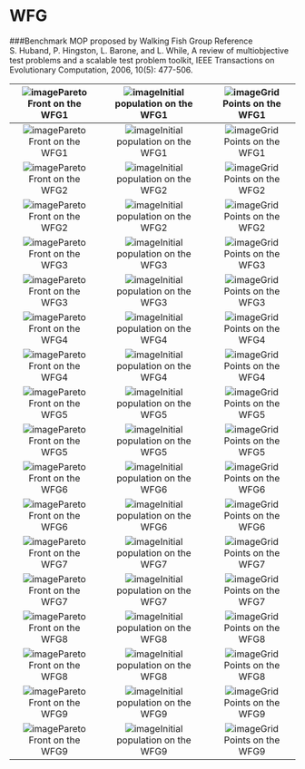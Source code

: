# WFG
###Benchmark MOP proposed by Walking Fish Group
Reference  
S. Huband, P. Hingston, L. Barone, and L. While, A review of
multiobjective test problems and a scalable test problem toolkit, IEEE
Transactions on Evolutionary Computation, 2006, 10(5): 477-506.
 
|![image](../../image/WFG1_M2PF.svg)Pareto Front on the WFG1|![image](../../image/WFG1_M2Init.svg)Initial population on the WFG1|![image](../../image/WFG1_M2Grid.svg)Grid Points on the WFG1|
|:-:|:-:|:-:|
|![image](../../image/WFG1_M3PF.svg)Pareto Front on the WFG1|![image](../../image/WFG1_M3Init.svg)Initial population on the WFG1|![image](../../image/WFG1_M3Grid.svg)Grid Points on the WFG1|
|![image](../../image/WFG2_M2PF.svg)Pareto Front on the WFG2|![image](../../image/WFG2_M2Init.svg)Initial population on the WFG2|![image](../../image/WFG2_M2Grid.svg)Grid Points on the WFG2|
|![image](../../image/WFG2_M3PF.svg)Pareto Front on the WFG2|![image](../../image/WFG2_M3Init.svg)Initial population on the WFG2|![image](../../image/WFG2_M3Grid.svg)Grid Points on the WFG2|
|![image](../../image/WFG3_M2PF.svg)Pareto Front on the WFG3|![image](../../image/WFG3_M2Init.svg)Initial population on the WFG3|![image](../../image/WFG3_M2Grid.svg)Grid Points on the WFG3|
|![image](../../image/WFG3_M3PF.svg)Pareto Front on the WFG3|![image](../../image/WFG3_M3Init.svg)Initial population on the WFG3|![image](../../image/WFG3_M3Grid.svg)Grid Points on the WFG3|
|![image](../../image/WFG4_M2PF.svg)Pareto Front on the WFG4|![image](../../image/WFG4_M2Init.svg)Initial population on the WFG4|![image](../../image/WFG4_M2Grid.svg)Grid Points on the WFG4|
|![image](../../image/WFG4_M3PF.svg)Pareto Front on the WFG4|![image](../../image/WFG4_M3Init.svg)Initial population on the WFG4|![image](../../image/WFG4_M3Grid.svg)Grid Points on the WFG4|
|![image](../../image/WFG5_M2PF.svg)Pareto Front on the WFG5|![image](../../image/WFG5_M2Init.svg)Initial population on the WFG5|![image](../../image/WFG5_M2Grid.svg)Grid Points on the WFG5|
|![image](../../image/WFG5_M3PF.svg)Pareto Front on the WFG5|![image](../../image/WFG5_M3Init.svg)Initial population on the WFG5|![image](../../image/WFG5_M3Grid.svg)Grid Points on the WFG5|
|![image](../../image/WFG6_M2PF.svg)Pareto Front on the WFG6|![image](../../image/WFG6_M2Init.svg)Initial population on the WFG6|![image](../../image/WFG6_M2Grid.svg)Grid Points on the WFG6|
|![image](../../image/WFG6_M3PF.svg)Pareto Front on the WFG6|![image](../../image/WFG6_M3Init.svg)Initial population on the WFG6|![image](../../image/WFG6_M3Grid.svg)Grid Points on the WFG6|
|![image](../../image/WFG7_M2PF.svg)Pareto Front on the WFG7|![image](../../image/WFG7_M2Init.svg)Initial population on the WFG7|![image](../../image/WFG7_M2Grid.svg)Grid Points on the WFG7|
|![image](../../image/WFG7_M3PF.svg)Pareto Front on the WFG7|![image](../../image/WFG7_M3Init.svg)Initial population on the WFG7|![image](../../image/WFG7_M3Grid.svg)Grid Points on the WFG7|
|![image](../../image/WFG8_M2PF.svg)Pareto Front on the WFG8|![image](../../image/WFG8_M2Init.svg)Initial population on the WFG8|![image](../../image/WFG8_M2Grid.svg)Grid Points on the WFG8|
|![image](../../image/WFG8_M3PF.svg)Pareto Front on the WFG8|![image](../../image/WFG8_M3Init.svg)Initial population on the WFG8|![image](../../image/WFG8_M3Grid.svg)Grid Points on the WFG8|
|![image](../../image/WFG9_M2PF.svg)Pareto Front on the WFG9|![image](../../image/WFG9_M2Init.svg)Initial population on the WFG9|![image](../../image/WFG9_M2Grid.svg)Grid Points on the WFG9|
|![image](../../image/WFG9_M3PF.svg)Pareto Front on the WFG9|![image](../../image/WFG9_M3Init.svg)Initial population on the WFG9|![image](../../image/WFG9_M3Grid.svg)Grid Points on the WFG9|
 